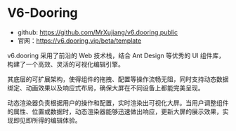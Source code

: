 # V6-Dooring

- github: https://github.com/MrXujiang/v6.dooring.public
- 官网：https://v6.dooring.vip/beta/template

v6.dooring 采用了前沿的 Web 技术栈，结合 Ant Design 等优秀的 UI 组件库，构建了一个高效、灵活的可视化编辑引擎。

其底层的可扩展架构，使得组件的拖拽、配置等操作流畅无阻，同时支持动态数据绑定、动画效果以及响应式布局，确保大屏在不同设备上都能完美呈现。

动态渲染器负责根据用户的操作和配置，实时渲染出可视化大屏。当用户调整组件的属性、位置或数据时，动态渲染器能够迅速做出响应，更新大屏的展示效果，实现即见即所得的编辑体验。